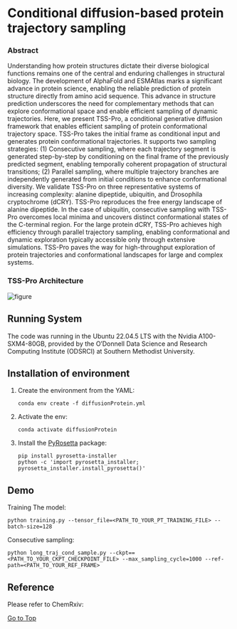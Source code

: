 # Conditional diffusion-based protein trajectory sampling

### Abstract

Understanding how protein structures dictate their diverse biological functions remains one of the central and enduring challenges in structural biology. The development of AlphaFold and ESMAtlas marks a significant advance in protein science, enabling the reliable prediction of protein structure directly from amino acid sequence. This advance in structure prediction underscores the need for complementary methods that can explore conformational space and enable efficient sampling of dynamic trajectories. Here, we present TSS-Pro, a conditional generative diffusion framework that enables efficient sampling of protein conformational trajectory space. TSS-Pro takes the initial frame as conditional input and generates protein conformational trajectories. It supports two sampling strategies: (1) Consecutive sampling, where each trajectory segment is generated step-by-step by conditioning on the final frame of the previously predicted segment, enabling temporally coherent propagation of structural transitions; (2) Parallel sampling, where multiple trajectory branches are independently generated from initial conditions to enhance conformational diversity. We validate TSS-Pro on three representative systems of increasing complexity: alanine dipeptide, ubiquitin, and Drosophila cryptochrome (dCRY). TSS-Pro reproduces the free energy landscape of alanine dipeptide. In the case of ubiquitin, consecutive sampling with TSS-Pro overcomes local minima and uncovers distinct conformational states of the C-terminal region. For the large protein dCRY, TSS-Pro achieves high efficiency through parallel trajectory sampling, enabling conformational and dynamic exploration typically accessible only through extensive simulations. TSS-Pro paves the way for high-throughput exploration of protein trajectories and conformational landscapes for large and complex systems.


### TSS-Pro Architecture

![figure](./Figures/architecture.svg)

## Running System

The code was running in the Ubuntu 22.04.5 LTS with the Nvidia A100-SXM4-80GB, provided by the O’Donnell Data Science and Research Computing Institute (ODSRCI) at Southern Methodist University.


## Installation of environment

1. Create the environment from the YAML:
   ```
   conda env create -f diffusionProtein.yml
   ```
2. Activate the env:
   ```
   conda activate diffusionProtein
   ```
3. Install the [PyRosetta](http://pyrosetta.org/downloads) package:
   ```
   pip install pyrosetta-installer
   python -c 'import pyrosetta_installer; pyrosetta_installer.install_pyrosetta()'
   ```
## Demo
Training The model:
   ```
   python training.py --tensor_file=<PATH_TO_YOUR_PT_TRAINING_FILE> --batch-size=128
   ```

Consecutive sampling:
   ```
   python long_traj_cond_sample.py --ckpt==<PATH_TO_YOUR_CKPT_CHECKPOINT_FILE> --max_sampling_cycle=1000 --ref-path=<PATH_TO_YOUR_REF_FRAME>
   ```


## Reference
Please refer to ChemRxiv:

[Go to Top](#Abstract)
